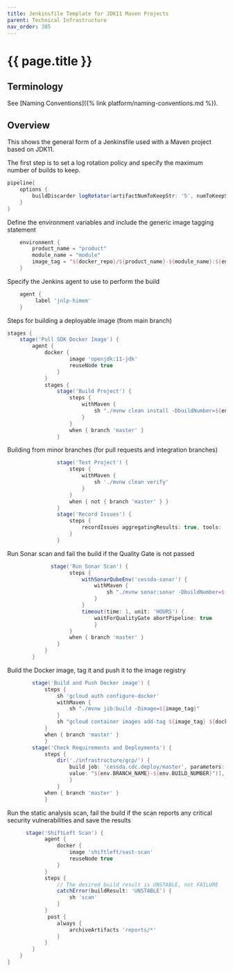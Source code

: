 ```yaml
---
title: Jenkinsfile Template for JDK11 Maven Projects
parent: Technical Infrastructure
nav_order: 385
---
```


# {{ page.title }}

## Terminology

See [Naming Conventions]({% link platform/naming-conventions.md %}).

## Overview

This shows the general form of a Jenkinsfile used with a Maven project based on JDK11.

The first step is to set a log rotation policy and specify the maximum number of builds to keep.

```groovy
pipeline{
    options {
        buildDiscarder logRotator(artifactNumToKeepStr: '5', numToKeepStr: '20')
    }
}
```

Define the environment variables and include the generic image tagging statement

```groovy
    environment {
        product_name = "product"
        module_name = "module"
        image_tag = "${docker_repo}/${product_name}-${module_name}:${env.BRANCH_NAME}-${env.BUILD_NUMBER}"
    }
```

Specify the Jenkins agent to use to perform the build

```groovy
    agent {
         label 'jnlp-himem'
    }
```

Steps for building a deployable image (from main branch)

```groovy
stages {
    stage('Pull SDK Docker Image') {
        agent {
            docker {
                    image 'openjdk:11-jdk'
                    reuseNode true
                }
            }
            stages {
                stage('Build Project') {
                    steps {
                        withMaven {
                            sh "./mvnw clean install -DbuildNumber=${env.BUILD_NUMBER}"
                        }
                    }
                    when { branch 'master' }
                }
```

Building from minor branches (for pull requests and integration branches)

```groovy
                stage('Test Project') {
                    steps {
                        withMaven {
                            sh './mvnw clean verify'
                        }
                    }
                    when { not { branch 'master' } }
                }
                stage('Record Issues') {
                    steps {
                        recordIssues aggregatingResults: true, tools: [errorProne(), java()]
                    }
                }
```

Run Sonar scan and fail the build if the Quality Gate is not passed

```groovy
              stage('Run Sonar Scan') {
                    steps {
                        withSonarQubeEnv('cessda-sonar') {
                            withMaven {
                                sh "./mvnw sonar:sonar -DbuildNumber=${env.BUILD_NUMBER}"
                            }
                        }
                        timeout(time: 1, unit: 'HOURS') {
                            waitForQualityGate abortPipeline: true
                            }
                    }
                    when { branch 'master' }
                }
            }
        }
```

Build the Docker image, tag it and push it to the image registry

```groovy
        stage('Build and Push Docker image') {
            steps {
                sh 'gcloud auth configure-docker'
                withMaven {
                    sh "./mvnw jib:build -Dimage=${image_tag}"
                }
                sh "gcloud container images add-tag ${image_tag} ${docker_repo}/${product_name}-${module_name}:${env.BRANCH_NAME}-latest"
            }
            when { branch 'master' }
            }
        stage('Check Requirements and Deployments') {
            steps {
                dir('./infrastructure/gcp/') {
                    build job: 'cessda.cdc.deploy/master', parameters: [string(name: 'osmh_indexer_image_tag',
                    value: "${env.BRANCH_NAME}-${env.BUILD_NUMBER}")], wait: false
                    }
                }
            when { branch 'master' }
            }
```

Run the static analysis scan, fail the build if the scan reports any critical security vulnerabilities and save the results

```groovy
      stage('ShiftLeft Scan') {
            agent {
                docker {
                    image 'shiftleft/sast-scan'
                    reuseNode true
                }
            }
            steps {
                // The desired build result is UNSTABLE, not FAILURE
                catchError(buildResult: 'UNSTABLE') {
                    sh 'scan'
                }
            }
             post {
                always {
                    archiveArtifacts 'reports/*'
                }
            }
        }
    }
}
```
